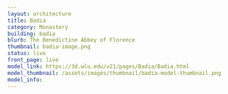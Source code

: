 ```yaml
---
layout: architecture
title: Badia
category: Monastery
building: badia
blurb: The Benedictine Abbey of Florence
thumbnail: badia-image.png
status: live
front_page: live
model_link: https://3d.wlu.edu/v21/pages/Badia/Badia.html
model_thumbnail: /assets/images/thumbnail/badia-model-thumbnail.png
model_info: 
---
```


